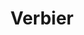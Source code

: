 ---
layout: resort
id: verbier
title: Verbier
nav: true
nav-order: 2
content-pages: true
intro: Verbier is the glamorous starlet of the Swiss ski scene. Perfect-powder pistes are just the start; the resort is your luxury pick for one five-star ski escape.
travel: Verbier is just two hours from Geneva airport, so fly from London with SWISS to get the heart of the action.

topics:

  - id: adventure
    title: Adventure
    contents:
      - p: Verbier is one of those wonderfully snow-sure resorts. High altitude, challenging runs and great lift access maintains Verbier as one off Switzerland’s finest ski playgrounds.
      - p: 100 lifts take you to the tip of 400km-worth of ski runs, with the highest area of Mont Fort offering views that stretch to Mont Blanc and the Matterhorn. Verbier is particularly famed for expert-level pistes, with challenging terrains set to spike the adrenaline of even the most versed skiers. Heli-skiing and paragliding add to the white-knuckle potential, but beyond the adrenaline-junkie set, more gentle slopes are complemented by unique experiences like husky sledding.

  - id: food-and-drink
    title: Food & Drink
    contents:
      - p: With its penchant for the finer things, Verbier offers a delicious assortment of fine restaurants and bars to be seen at.
      - p: For dining with a view, no place is as coveted as Chez Dany, a rare treat where the gorgeous views are matched by the delectable dining; don’t miss the Croute au Fromage, followed by a snowmobile taxi ride home. Le Carrefour is a strong fine-dining contender, though the famous rosti proves excellent value. Back in the resort, Le Caveau is a perfect spot for sampling the region’s delicacies – think cheese a-plenty. Slink into classy hotel bars for nighttime cocktails, before the clubs open and Verbier dances long into the night.

  - id: relax
    title: Relax
    contents:
      - p: Verbier is a resort that has it all; so take those aching muscles to the nearest spa and satisfy mind, body and soul.
      - p: There’s a wealth of spa hotels in the resort, which should come as little surprise; Verbier is, after all, a place of alpine indulgence. So take those ski-wearied muscles to an array of wellness centres set to refresh and reset the body for another day of piste action. Take it one step further and descend the mountain for an excursion to Les Bains de Saillon or Lavey-les-Bains, thermal baths turned wellness retreats where you can sink into the restoring (and most importantly warm) waters of the natural spas.
---